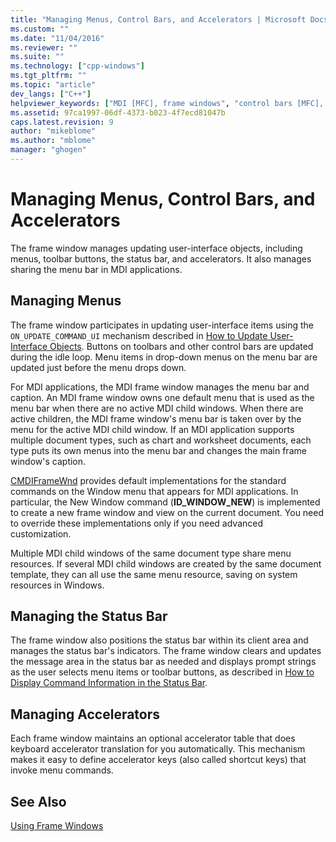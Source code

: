 ```yaml
---
title: "Managing Menus, Control Bars, and Accelerators | Microsoft Docs"
ms.custom: ""
ms.date: "11/04/2016"
ms.reviewer: ""
ms.suite: ""
ms.technology: ["cpp-windows"]
ms.tgt_pltfrm: ""
ms.topic: "article"
dev_langs: ["C++"]
helpviewer_keywords: ["MDI [MFC], frame windows", "control bars [MFC], updating in frame windows", "menus [MFC], updating as context changes", "user interface objects [MFC], updating", "accelerator tables [MFC]", "sharing menus [MFC]", "updating user-interface objects [MFC]", "frame windows [MFC], updating", "status bars [MFC], updating"]
ms.assetid: 97ca1997-06df-4373-b023-4f7ecd81047b
caps.latest.revision: 9
author: "mikeblome"
ms.author: "mblome"
manager: "ghogen"
---
```

# Managing Menus, Control Bars, and Accelerators
The frame window manages updating user-interface objects, including menus, toolbar buttons, the status bar, and accelerators. It also manages sharing the menu bar in MDI applications.  
  
## Managing Menus  
 The frame window participates in updating user-interface items using the `ON_UPDATE_COMMAND_UI` mechanism described in [How to Update User-Interface Objects](../mfc/how-to-update-user-interface-objects.md). Buttons on toolbars and other control bars are updated during the idle loop. Menu items in drop-down menus on the menu bar are updated just before the menu drops down.  
  
 For MDI applications, the MDI frame window manages the menu bar and caption. An MDI frame window owns one default menu that is used as the menu bar when there are no active MDI child windows. When there are active children, the MDI frame window's menu bar is taken over by the menu for the active MDI child window. If an MDI application supports multiple document types, such as chart and worksheet documents, each type puts its own menus into the menu bar and changes the main frame window's caption.  
  
 [CMDIFrameWnd](../mfc/reference/cmdiframewnd-class.md) provides default implementations for the standard commands on the Window menu that appears for MDI applications. In particular, the New Window command (**ID_WINDOW_NEW**) is implemented to create a new frame window and view on the current document. You need to override these implementations only if you need advanced customization.  
  
 Multiple MDI child windows of the same document type share menu resources. If several MDI child windows are created by the same document template, they can all use the same menu resource, saving on system resources in Windows.  
  
## Managing the Status Bar  
 The frame window also positions the status bar within its client area and manages the status bar's indicators. The frame window clears and updates the message area in the status bar as needed and displays prompt strings as the user selects menu items or toolbar buttons, as described in [How to Display Command Information in the Status Bar](../mfc/how-to-display-command-information-in-the-status-bar.md).  
  
## Managing Accelerators  
 Each frame window maintains an optional accelerator table that does keyboard accelerator translation for you automatically. This mechanism makes it easy to define accelerator keys (also called shortcut keys) that invoke menu commands.  
  
## See Also  
 [Using Frame Windows](../mfc/using-frame-windows.md)

